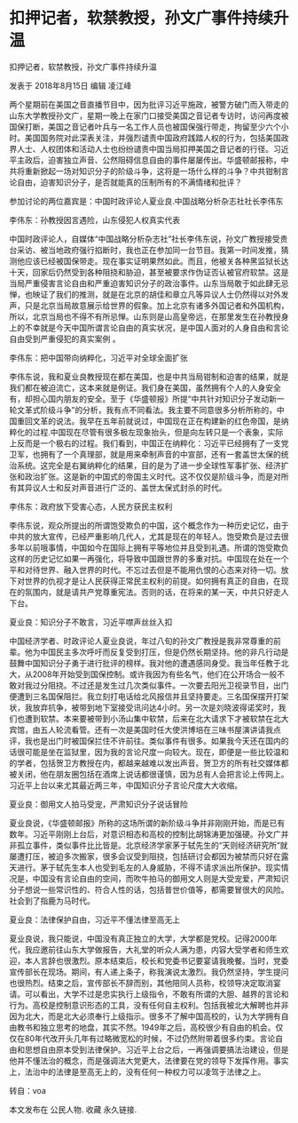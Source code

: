 # 扣押记者，软禁教授，孙文广事件持续升温

扣押记者，软禁教授，孙文广事件持续升温

发表于 2018年8月15日 编辑 凌江峰

两个星期前在美国之音直播节目中，因为批评习近平施政，被警方破门而入带走的山东大学教授孙文广，星期一晚上在家门口接受美国之音记者专访时，访问再度被国保打断，美国之音记者叶兵与一名工作人员也被国保强行带走，拘留至少六个小时。美国国务院对此深表关注，并强烈谴责中国政府践踏人权的行为，包括美国政界人士、人权团体和活动人士也纷纷谴责中国当局扣押美国之音记者的行径。习近平主政后，迫害独立声音、公然阻碍信息自由的事件屡屡传出。华盛顿邮报称，中共将重新掀起一场对知识分子的阶级斗争，这将是一场什么样的斗争？中共钳制言论自由，迫害知识分子，是否就能真的压制所有的不满情绪和批评？

参加讨论的两位嘉宾是：中国时政评论人夏业良.中国战略分析杂志社社长李伟东



李伟东：孙教授因言遇险，山东侵犯人权真实代表

中国时政评论人，自媒体“中国战略分析杂志社”社长李伟东说，孙文广教授接受贵台采访、被当地政府强行掐断时，我也正在参加同一台节目。我第一时间发推，猜测他应该已经被国保带走。现在事实证明果然如此。而且，他被关各种黑监狱长达十天，回家后仍然受到各种阻挠和胁迫，甚至被要求作伪证否认被官府软禁。这是当局严重侵害言论自由和严重迫害知识分子的政治事件。山东当局敢于如此肆无忌惮，也映证了我们的推测，就是在北京的胡佳和章立凡等异议人士仍然得以对外发声，只是北京当局故意展示给世界的假象。加上北京有诸多外国记者和外国机构，所以，北京当局也不得不有所忌惮。山东则是山高皇帝远，在那里发生在孙教授身上的不幸就是今天中国所谓言论自由的真实状况，是中国人面对的人身自由和言论自由受到严重侵犯的真实案例 。

李伟东：把中国带向纳粹化，习近平对全球全面扩张

李伟东说，我和夏业良教授现在都在美国，也是中共当局钳制和迫害的结果，就是我们都在被迫流亡，这本来就是例证。我们身在美国，虽然拥有个人的人身安全有，却担心国内朋友的安全。至于《华盛顿报》所提“中共针对知识分子发动新一轮文革式阶级斗争”的分析，我有点不同看法。我主要不同意很多分析所称的，中国重回文革的说法。我早在五年前就说过，中国现在正在构建新的红色帝国，是纳粹化的过程.中国现在尽管有很多极左现象抬头，但是向左转只是一个表象，实际上反而是一个极右的过程。我们看到，中国正在纳粹化：习近平已经拥有了一支党卫军，也拥有了一个真理部，就是用来牵制声音的中宣部，还有一套盖世太保的统治系统。这完全是右翼纳粹化的结果，目的是为了进一步全球性军事扩张、经济扩张和政治扩张。这是新的中国式的帝国主义时代。这不仅仅是阶级斗争，而是对所有其异议人士和反对声音进行广泛的、盖世太保式封杀的时代。

李伟东：政府放下受害心态，人民方获民主权利

李伟东说，观众所提出的所谓饱受欺负的中国，这个概念作为一种历史记忆，由于中共的放大宣传，已经严重影响几代人，尤其是现在的年轻人。饱受欺负是过去很多年以前哦事情，中国如今在国际上拥有平等地位并且受到礼遇。所谓的饱受欺负这样的历史记忆如果一再强化，将导致中国跟世界的多重对抗。中国现在处在一个平和对待世界、融入世界的时代。不忘过去但是不能用仇恨的心态来对待一切。放下对世界的仇视才是让人民获得正常民主权利的前提。如何拥有真正的自由，在现在的氛围内，就是请共产党尊重宪法。否则的话，在将来的某一天，中共只好走人下台。

夏业良：知识分子不敢言，习近平噤声丝丝入扣

中国经济学者、时政评论人夏业良说，年过八旬的孙文广教授是我非常尊重的前辈。他为中国民主多次呼吁而反复受到打压，但是仍然长期坚持。他的非凡行动是鼓舞中国知识分子勇于进行批评的榜样。我对他的遭遇感同身受。我当年任教于北大，从2008年开始受到国保控制。或许我因为有些名气，他们在公开场合一般不敢对我过分阻挠。不过还是发生过几次类似事件。一次要去阳光卫视录节目，出门便遭到三名国保阻拦。我立刻打电话给北风报信并且坚持要走。三名国保摆开打架状，我放弃抗争，被带到地下室接受讯问达4小时。另一次是刘晓波得诺奖时，我们也遭到软禁。本来要被带到小汤山集中软禁，后来在北大请求下才被软禁在北大宾馆，由五人轮流看管。还有一次是美国时任大使洪博培在三味书屋演讲请我点评，我也是出门时被国保拦住不许前往。类似事件有很多。如果我今天还在国内的话很可能是坐在监狱里，因为我的言论尺度一向较大。现在，即便是一些比较温和的学者，包括贺卫方教授在内，都越来越难以发出声音。贺卫方的所有社交媒体都被关闭，他在朋友圈包括在酒席上说话都很谨慎，因为总有人会把言论上传网上。习近平上台以来尤其最近两三年，中国知识分子言论尺度大大收缩。

夏业良：御用文人拍马受宠，严肃知识分子说话冒险

夏业良说，《华盛顿邮报》所称的这场所谓的新阶级斗争并非刚刚开始，而是已有数年。习近平刚刚上台后，对意识相态和高校的控制比胡锦涛更加强硬。孙文广并非孤立事件，类似事件比比皆是。北京经济学家茅于轼先生的“天则经济研究所”就屡遭打压，被迫多次搬家，很多会议受到阻挠，包括研讨会都因为被禁而只好在露天进行。茅于轼先生本人也受到毛左的人身威胁，不得不请求派出所保护。现实情况是，中国没有言论自由的空间，而吹牛拍马的御用文人则是大受宠爱，严肃知识分子想说一些常识性的、符合人性的话，包括普世价值等，都需要冒很大的风险。社会到了指鹿为马时代。

夏业良：法律保护自由，习近平不懂法律至高无上

夏业良说，我只能说，中国没有真正独立的大学，大学都是党校。记得2000年代，我应邀前往山东大学做报告，大礼堂的听众人满为患，内容大受学者和师生欢迎，本人言辞也很激烈。原本结束后，校长和党委书记要宴请我晚餐。当时，党委宣传部长在现场。期间，有人递上条子，称我演说太激烈。我仍然坚持，学生提问也很热烈。结束之后，宣传部长不辞而别，其他陪同人员称，校领导决定取消宴请。可以看出，大学不过是忠实执行上级指令，不敢有所谓的大胆、越界的言论和行为。高校是控制意识形态的工具，没有任何自主权利。包括我被北大解聘也并非因为北大，而是北大必须奉行上级指示。很多不了解中国高校的，认为大学拥有自由教书和独立思考的地盘，其实不然。1949年之后，高校很少有自由的机会。仅仅在80年代改开头几年有过略微宽松的时候，不过仍然附带着很多约束。言论自由和思想自由原本受到法律保护。习近平上台之后，一再强调要搞法治建设，但是他并不懂法治的概念，而是强调法大党更大，法律要在党的领导下发挥作用。事实上，法治中的法律是至高无上的，没有任何一种权力可以凌驾于法律之上。

转自：voa

本文发布在 公民人物. 收藏 永久链接.